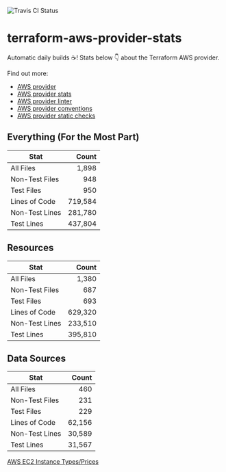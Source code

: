 ![Travis CI Status](https://travis-ci.org/YakDriver/terraform-aws-provider-stats.svg?branch=main)
# terraform-aws-provider-stats

Automatic daily builds :coffee:! Stats below :point_down: about the Terraform AWS provider.

Find out more:
* [AWS provider](https://github.com/terraform-providers/terraform-provider-aws)
* [AWS provider stats](https://github.com/YakDriver/terraform-aws-provider-stats)
* [AWS provider linter](https://github.com/terraform-providers/terraform-provider-aws/tree/master/awsproviderlint)
* [AWS provider conventions](https://github.com/YakDriver/terraform-aws-conventions)
* [AWS provider static checks](https://github.com/YakDriver/terraform-aws-provider-static-checks)



## Everything (For the Most Part)

|  Stat  |  Count  |
| ------------- | -------------: |
|  All Files  |  1,898  |
|  Non-Test Files  |  948  |
|  Test Files  |  950  |
|  Lines of Code  |  719,584  |
|  Non-Test Lines  |  281,780  |
|  Test Lines  |  437,804  |



## Resources

|  Stat  |  Count  |
| ------------- | -------------: |
|  All Files  |  1,380  |
|  Non-Test Files  |  687  |
|  Test Files  |  693  |
|  Lines of Code  |  629,320  |
|  Non-Test Lines  |  233,510  |
|  Test Lines  |  395,810  |



## Data Sources

|  Stat  |  Count  |
| ------------- | -------------: |
|  All Files  |  460  |
|  Non-Test Files  |  231  |
|  Test Files  |  229  |
|  Lines of Code  |  62,156  |
|  Non-Test Lines  |  30,589  |
|  Test Lines  |  31,567  |




[AWS EC2 Instance Types/Prices](https://github.com/YakDriver/aws-ec2-instance-types)
